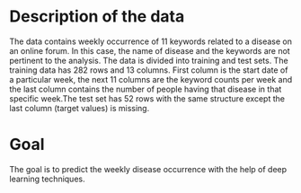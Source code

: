 # Description of the data
The data contains weekly occurrence of 11 keywords related to a disease on an online forum. In this case, the name of disease and the keywords are not pertinent to the analysis.
The data is divided into training and test sets. The training data has 282 rows and 13 columns. First column is the start date of a particular week, the next 11 columns are the keyword counts per week and the last column contains the number of people having that disease in that specific week.The test set has 52 rows with the same structure except the last column (target values) is missing.
# Goal
The goal is to predict the weekly disease occurrence with the help of deep learning techniques.
